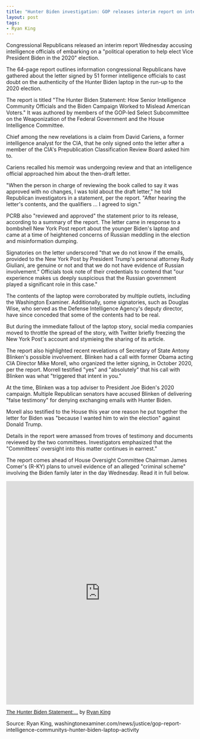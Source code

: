 ```yaml
---
title: "Hunter Biden investigation: GOP releases interim report on intelligence community's laptop letter"
layout: post
tags:
- Ryan King
---
```


Congressional Republicans released an interim report Wednesday accusing intelligence officials of embarking on a "political operation to help elect Vice President Biden in the 2020" election.

The 64-page report outlines information congressional Republicans have gathered about the letter signed by 51 former intelligence officials to cast doubt on the authenticity of the Hunter Biden laptop in the run-up to the 2020 election.

The report is titled "The Hunter Biden Statement: How Senior Intelligence Community Officials and the Biden Campaign Worked to Mislead American Voters." It was authored by members of the GOP-led Select Subcommittee on the Weaponization of the Federal Government and the House Intelligence Committee.

Chief among the new revelations is a claim from David Cariens, a former intelligence analyst for the CIA, that he only signed onto the letter after a member of the CIA's Prepublication Classification Review Board asked him to.

Cariens recalled his memoir was undergoing review and that an intelligence official approached him about the then-draft letter.

"When the person in charge of reviewing the book called to say it was approved with no changes, I was told about the draft letter," he told Republican investigators in a statement, per the report. "After hearing the letter's contents, and the qualifiers … I agreed to sign."

PCRB also "reviewed and approved" the statement prior to its release, according to a summary of the report. The letter came in response to a bombshell New York Post report about the younger Biden's laptop and came at a time of heightened concerns of Russian meddling in the election and misinformation dumping.

Signatories on the letter underscored "that we do not know if the emails, provided to the New York Post by President Trump's personal attorney Rudy Giuliani, are genuine or not and that we do not have evidence of Russian involvement." Officials took note of their credentials to contend that "our experience makes us deeply suspicious that the Russian government played a significant role in this case."

The contents of the laptop were corroborated by multiple outlets, including the Washington Examiner. Additionally, some signatories, such as Douglas Wise, who served as the Defense Intelligence Agency's deputy director, have since conceded that some of the contents had to be real.

But during the immediate fallout of the laptop story, social media companies moved to throttle the spread of the story, with Twitter briefly freezing the New York Post's account and stymieing the sharing of its article.

The report also highlighted recent revelations of Secretary of State Antony Blinken's possible involvement. Blinken had a call with former Obama acting CIA Director Mike Morell, who organized the letter signing, in October 2020, per the report. Morrell testified "yes" and "absolutely" that his call with Blinken was what "triggered that intent in you."

At the time, Blinken was a top adviser to President Joe Biden's 2020 campaign. Multiple Republican senators have accused Blinken of delivering "false testimony" for denying exchanging emails with Hunter Biden.

Morell also testified to the House this year one reason he put together the letter for Biden was "because I wanted him to win the election" against Donald Trump.

Details in the report were amassed from troves of testimony and documents reviewed by the two committees. Investigators emphasized that the "Committees' oversight into this matter continues in earnest."

The report comes ahead of House Oversight Committee Chairman James Comer's (R-KY) plans to unveil evidence of an alleged "criminal scheme" involving the Biden family later in the day Wednesday. Read it in full below.

<iframe class="scribd_iframe_embed" title="The Hunter Biden Statement: How Senior Intelligence Community Officials and the Biden Campaign Worked to Mislead American Voters" src="https://www.scribd.com/embeds/644270655/content?start_page=1&amp;view_mode=scroll&amp;access_key=key-Sj5EgZ4Yq03WMUAwXOqN" tabindex="0" data-auto-height="true" data-aspect-ratio="0.7729220222793488" scrolling="no" width="100%" height="600" frameborder="0"></iframe><p style="margin: 12px auto 6px auto; font-family: Helvetica,Arial,Sans-serif; font-style: normal; font-variant: normal; font-weight: normal; font-size: 14px; line-height: normal; font-size-adjust: none; font-stretch: normal; -x-system-font: none; display: block;"><a title="View The Hunter Biden Statement: How Senior Intelligence Community Officials and the Biden Campaign Worked to Mislead American Voters on Scribd" href="https://www.scribd.com/document/644303969/How-Senior-Intelligence-Community-Officials-and-the-Biden-Campaign-Worked-to-Mislead-American-Voters-sm#from_embed" style="text-decoration: underline;">The Hunter Biden Statement:...</a> by <a title="View Ryan King's profile on Scribd" href="https://www.scribd.com/user/649168765/Ryan-King#from_embed" style="text-decoration: underline;">Ryan King</a></p>

Source: Ryan King, washingtonexaminer.com/news/justice/gop-report-intelligence-communitys-hunter-biden-laptop-activity
